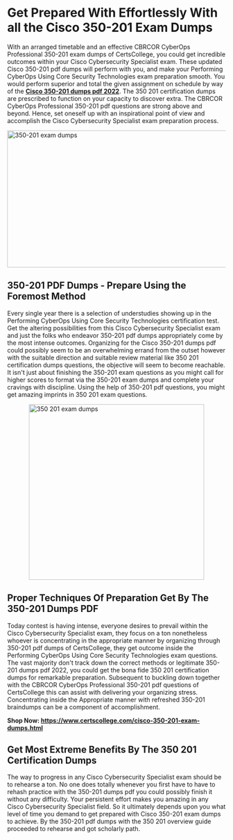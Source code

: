 <h1><strong>Get Prepared With Effortlessly With all the Cisco 350-201 Exam Dumps&nbsp;</strong></h1>
<p><span style="font-weight: 400;">With an arranged timetable and an effective CBRCOR CyberOps Professional 350-201 exam dumps of CertsCollege, you could get incredible outcomes within your Cisco Cybersecurity Specialist exam. These updated Cisco 350-201 pdf dumps will perform with you, and make your Performing CyberOps Using Core Security Technologies exam preparation smooth. You would perform superior and total the given assignment on schedule by way of the <strong><a href="https://www.certscollege.com/cisco-350-201-exam-dumps.html">Cisco 350-201 dumps pdf 2022</a></strong>. The 350 201 certification dumps are prescribed to function on your capacity to discover extra. The CBRCOR CyberOps Professional 350-201 pdf questions are strong above and beyond. Hence, set oneself up with an inspirational point of view and accomplish the Cisco Cybersecurity Specialist exam preparation process.&nbsp;</span></p>
<p><span style="font-weight: 400;"><img style="display: block; margin-left: auto; margin-right: auto;" src="https://i.ibb.co/CPDK3ps/Yellow-and-Blue-Initiative-Blog-Banner.png" alt="350-201 exam dumps" width="559" height="315" /></span></p>
<h2><strong>350-201 PDF Dumps - Prepare Using the Foremost Method</strong></h2>
<p><span style="font-weight: 400;">Every single year there is a selection of understudies showing up in the Performing CyberOps Using Core Security Technologies certification test. Get the altering possibilities from this Cisco Cybersecurity Specialist exam and just the folks who endeavor 350-201 pdf dumps appropriately come by the most intense outcomes. Organizing for the Cisco 350-201 dumps pdf could possibly seem to be an overwhelming errand from the outset however with the suitable direction and suitable review material like 350 201 certification dumps questions, the objective will seem to become reachable. It isn't just about finishing the 350-201 exam questions as you might call for higher scores to format via the 350-201 exam dumps and complete your cravings with discipline. Using the help of 350-201 pdf questions, you might get amazing imprints in 350 201 exam questions.</span></p>
<p><span style="font-weight: 400;"><a href="https://tinyurl.com/che8nkht"><img style="display: block; margin-left: auto; margin-right: auto;" src="https://i.ibb.co/9tMrhdY/Teacher-Appreciation-Invitation.png" alt="350 201 exam dumps " width="404" height="404" /></a></span></p>
<h2><strong>Proper Techniques Of Preparation Get By The 350-201 Dumps PDF</strong></h2>
<p><span style="font-weight: 400;">Today contest is having intense, everyone desires to prevail within the Cisco Cybersecurity Specialist exam, they focus on a ton nonetheless whoever is concentrating in the appropriate manner by organizing through 350-201 pdf dumps of CertsCollege, they get outcome inside the Performing CyberOps Using Core Security Technologies exam questions. The vast majority don't track down the correct methods or legitimate 350-201 dumps pdf 2022, you could get the bona fide 350 201 certification dumps for remarkable preparation. Subsequent to buckling down together with the CBRCOR CyberOps Professional 350-201 pdf questions of CertsCollege this can assist with delivering your organizing stress. Concentrating inside the Appropriate manner with refreshed 350-201 braindumps can be a component of accomplishment.</span></p>
<p><span style="font-weight: 400;"><strong>Shop Now: <a href="https://www.certscollege.com/cisco-350-201-exam-dumps.html">https://www.certscollege.com/cisco-350-201-exam-dumps.html</a></strong></span></p>
<h2><strong>Get Most Extreme Benefits By The 350 201 Certification Dumps</strong></h2>
<p><span style="font-weight: 400;">The way to progress in any Cisco Cybersecurity Specialist exam should be to rehearse a ton. No one does totally whenever you first have to have to rehash practice with the 350-201 dumps pdf you could possibly finish it without any difficulty. Your persistent effort makes you amazing in any Cisco Cybersecurity Specialist field. So it ultimately depends upon you what level of time you demand to get prepared with Cisco 350-201 exam dumps to achieve. By the 350-201 pdf dumps with the 350 201 overview guide proceeded to rehearse and got scholarly path.</span></p>
